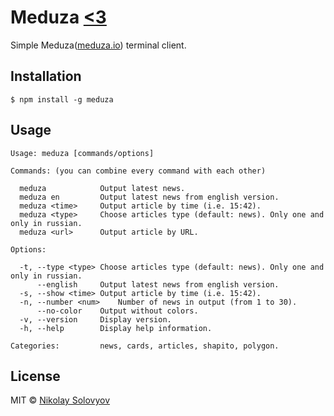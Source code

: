 # Meduza [<3](https://meduza.io/shapito/2015/06/02/vyshel-neofitsialnyy-terminalnyy-klient-meduzy)

Simple Meduza([meduza.io](https://meduza.io)) terminal client. 

## Installation

    $ npm install -g meduza

## Usage

```
Usage: meduza [commands/options]

Commands: (you can combine every command with each other)

  meduza           	Output latest news.
  meduza en        	Output latest news from english version.
  meduza <time>    	Output article by time (i.e. 15:42).
  meduza <type>    	Choose articles type (default: news). Only one and only in russian.
  meduza <url>     	Output article by URL. 

Options:

  -t, --type <type>	Choose articles type (default: news). Only one and only in russian.
      --english    	Output latest news from english version.
  -s, --show <time>	Output article by time (i.e. 15:42).
  -n, --number <num>	Number of news in output (from 1 to 30).
      --no-color   	Output without colors.
  -v, --version    	Display version.
  -h, --help       	Display help information.

Categories:        	news, cards, articles, shapito, polygon.
```

## License

MIT © [Nikolay Solovyov](http://ozio.io)